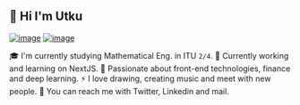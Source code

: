 ## 👋 Hi I'm Utku

<a href="twitter.com/utkuumetin">![image](https://img.shields.io/badge/Twitter-1DA1F2?style=for-the-badge&logo=twitter&logoColor=white)</a> <a href="https://www.linkedin.com/in/utku-metin-b4a513196/">![image](https://img.shields.io/badge/LinkedIn-0077B5?style=for-the-badge&logo=linkedin&logoColor=white)</a>

🎓 I'm currently studying Mathematical Eng. in ITU ```2/4```.
🔭 Currently working and learning on NextJS. 
🍔 Passionate about front-end technologies, finance and deep learning.
⚡ I love drawing, creating music and meet with new people.
💬 You can reach me with Twitter, Linkedin and mail.
